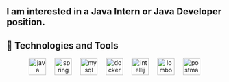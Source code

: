<div>
  <marquee behavior="scroll" direction="right" scrollamount="5">
    <h1>Hi there! 👋 I'm Kamil Madej</h1>
  </marquee>
</div>

<div align="left">
  <h2>I am interested in a Java Intern or Java Developer position.</h2>
</div>

<div align="left">
  <h2>🚀 Technologies and Tools</h2>
</div>
  
<div align="center">
  <img src="https://cdn.jsdelivr.net/gh/devicons/devicon/icons/java/java-original.svg" height="40" alt="java logo"  />
  <img width="12" />
  <img src="https://cdn.jsdelivr.net/gh/devicons/devicon/icons/spring/spring-original.svg" height="40" alt="spring logo"  />
  <img width="12" />
  <img src="https://cdn.jsdelivr.net/gh/devicons/devicon/icons/mysql/mysql-original.svg" height="40" alt="mysql logo"  />
  <img width="12" />
  <img src="https://cdn.jsdelivr.net/gh/devicons/devicon/icons/docker/docker-original.svg" height="40" alt="docker logo"  />
  <img width="12" />
  <img src="https://cdn.jsdelivr.net/gh/devicons/devicon/icons/intellij/intellij-original.svg" height="40" alt="intellij logo"  />
  <img width="12" />
  <img src="https://avatars.githubusercontent.com/u/45949248?s=200&v=4" height="40" alt="lombok logo"  />
  <img width="12" />
  <img src="https://www.svgrepo.com/show/354202/postman-icon.svg" height="40" alt="postman logo"  />
</div>
